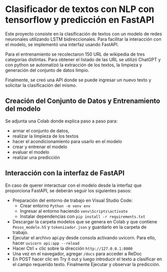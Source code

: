 # Clasificador de textos con NLP con tensorflow y predicción en FastAPI

Este proyecto consiste en la clasificación de textos con un modelo de redes neuronales utilizando LSTM bidireccionales. Para facilitar la interacción con el modelo, se implementó una interfaz usando FastAPI.

Para el entrenamiento se recolectaron 150 URL de wikipedia de tres categorías distintas. Para obtener el listado de las URL se utilizó ChatGPT y con python se automatizó la extracción de los textos, la limpieza y generación del conjunto de datos limpio.

Finalmente, se creó una API donde se puede ingresar un nuevo texto y solicitar la clasificación del mismo.

## Creación del Conjunto de Datos y Entrenamiento del modelo

Se adjunta una Colab donde explica paso a paso para:
- armar el conjunto de datos, 
- realizar la limpieza de los textos
- hacer el acondicionamiento para usarlo en el modelo
- crear y entrenar el modelo
- evaluar el modelo
- realizar una predicción

## Interacción con la interfaz de FastAPI

En caso de querer interactuar con el modelo desde la interfaz que proporciona FastAPI, se deberán seguir los siguientes pasos:

- Preparación del entorno de trabajo en Visual Studio Code:
    * Crear entorno `Python -m venv env`
    * Ingresar al entorno haciendo `venv\Scripts\activate`
    * Instalar dependencias con `pip install -r requirements.txt`
- Descargar la carpeta modelos que se genera en Colab y que contiene `Pesos_modelo.h5` y `tokenizador.json` y guardarlo en la carpeta de trabajo.
- Ejecutar el archivo api.py desde consola activando uvicorn. Para ello, hacer `uvicorn api:app --reload`
- Hacer Ctrl + clic sobre la dirección `http://127.0.0.1:8000`
- Una vez en el navegador, agregar `/docs` para acceder a ReDoc
- En POST hacer clic en Try it out y luego introducir el texto a clasificar en el campo requerido texto. Finalmente Ejecutar y observar la predicción.


